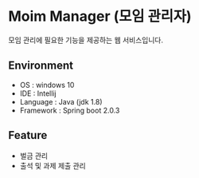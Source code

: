 # Moim Manager (모임 관리자)

모임 관리에 필요한 기능을 제공하는 웹 서비스입니다.

## Environment
* OS : windows 10
* IDE : Intellij
* Language : Java (jdk 1.8)
* Framework : Spring boot 2.0.3

## Feature
* 벌금 관리
* 출석 및 과제 제출 관리